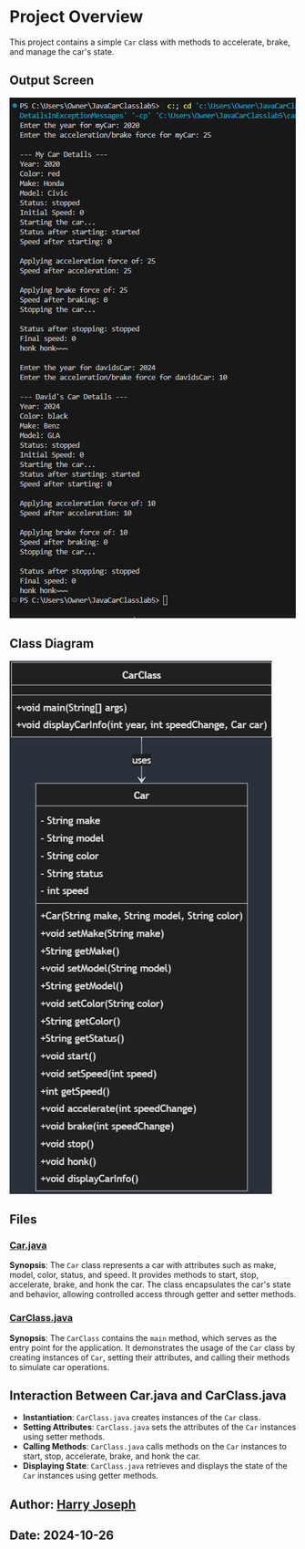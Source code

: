 # Project Overview
This project contains a simple `Car` class with methods to accelerate, brake, and manage the car's state.

## Output Screen

![Output Screen](images/outputscreen.png)

## Class Diagram
![Flowchart](images/ClassCar.png)
## Files

### [Car.java](src/main/java/com/me/carclass/Car.java)
**Synopsis**:
The `Car` class represents a car with attributes such as make, model, color, status, and speed. It provides methods to start, stop, accelerate, brake, and honk the car. The class encapsulates the car's state and behavior, allowing controlled access through getter and setter methods.

### [CarClass.java](src/main/java/com/me/carclass/CarClass.java)
**Synopsis**:
The `CarClass` contains the `main` method, which serves as the entry point for the application. It demonstrates the usage of the `Car` class by creating instances of `Car`, setting their attributes, and calling their methods to simulate car operations.

## Interaction Between Car.java and CarClass.java

- **Instantiation**: `CarClass.java` creates instances of the `Car` class.
- **Setting Attributes**: `CarClass.java` sets the attributes of the `Car` instances using setter methods.
- **Calling Methods**: `CarClass.java` calls methods on the `Car` instances to start, stop, accelerate, brake, and honk the car.
- **Displaying State**: `CarClass.java` retrieves and displays the state of the `Car` instances using getter methods.

## Author: [Harry Joseph](https://github.com/hjoseph777)
## Date: 2024-10-26
